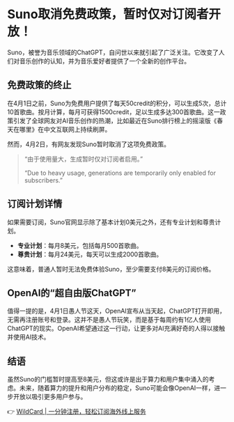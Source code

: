 # Suno取消免费政策，暂时仅对订阅者开放！

Suno，被誉为音乐领域的ChatGPT，自问世以来就引起了广泛关注。它改变了人们对音乐创作的认知，并为音乐爱好者提供了一个全新的创作平台。

## 免费政策的终止

在4月1日之前，Suno为免费用户提供了每天50credit的积分，可以生成5次，总计10首歌曲。按月计算，每月可获得1500credit，足以生成多达300首歌曲。这一政策引发了全球网友对AI音乐创作的热潮，比如最近在Suno排行榜上的摇滚版《春天在哪里》在中文互联网上持续刷屏。

然而，4月2日，有网友发现Suno暂时取消了这项免费政策。

> “由于使用量大，生成暂时仅对订阅者启用。”
>
> “Due to heavy usage, generations are temporarily only enabled for subscribers.”

## 订阅计划详情

如果需要订阅，Suno官网显示除了基本计划0美元之外，还有专业计划和尊贵计划。

- **专业计划**：每月8美元，包括每月500首歌曲。
- **尊贵计划**：每月24美元，每天可以生成2000首歌曲。

这意味着，普通人暂时无法免费体验Suno，至少需要支付8美元的订阅价格。

## OpenAI的“超自由版ChatGPT”

值得一提的是，4月1日愚人节这天，OpenAI宣布从当天起，ChatGPT打开即用，无需再注册账号和登录。这并不是愚人节玩笑，而是基于每周约有1亿人使用ChatGPT的现实。OpenAI希望通过这一行动，让更多对AI充满好奇的人得以接触并使用AI技术。

## 结语

虽然Suno的门槛暂时提高至8美元，但这或许是出于算力和用户集中涌入的考虑。未来，随着算力的提升和用户分布的稳定，Suno可能会像OpenAI一样，进一步开放以吸引更多用户参与。

👉 [WildCard | 一分钟注册，轻松订阅海外线上服务](https://bbtdd.com/WildCard)